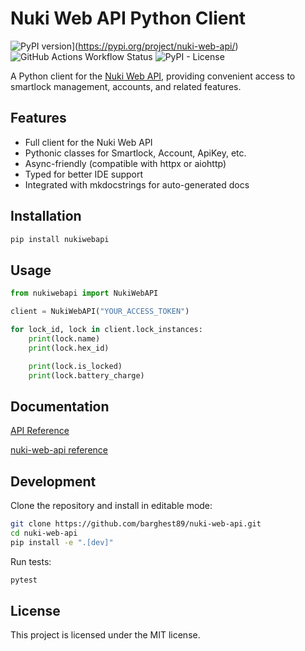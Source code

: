 # Nuki Web API Python Client

![PyPI version](https://img.shields.io/pypi/v/nuki-web-api.svg)](https://pypi.org/project/nuki-web-api/)
![GitHub Actions Workflow Status](https://img.shields.io/github/actions/workflow/status/barghest89/nuki-web-api/python-build-on-push.yml)
![PyPI - License](https://img.shields.io/pypi/l/nuki-web-api)

A Python client for the [Nuki Web API](https://developer.nuki.io/page/nuki-web/2/), providing convenient access to smartlock management, accounts, and related features.

## Features
- Full client for the Nuki Web API
- Pythonic classes for Smartlock, Account, ApiKey, etc.
- Async-friendly (compatible with httpx or aiohttp)
- Typed for better IDE support
- Integrated with mkdocstrings for auto-generated docs

## Installation

```bash
pip install nukiwebapi
```

## Usage
```Python
from nukiwebapi import NukiWebAPI

client = NukiWebAPI("YOUR_ACCESS_TOKEN")

for lock_id, lock in client.lock_instances:
    print(lock.name)
    print(lock.hex_id)

    print(lock.is_locked)
    print(lock.battery_charge)
```

## Documentation
    
[API Reference](https://api.nuki.io/)

[nuki-web-api reference](https://barghest89.github.io/nuki-web-api/)

## Development
Clone the repository and install in editable mode:

```bash
git clone https://github.com/barghest89/nuki-web-api.git
cd nuki-web-api
pip install -e ".[dev]"
```
Run tests:
```bash
pytest
```

## License

This project is licensed under the MIT license.

